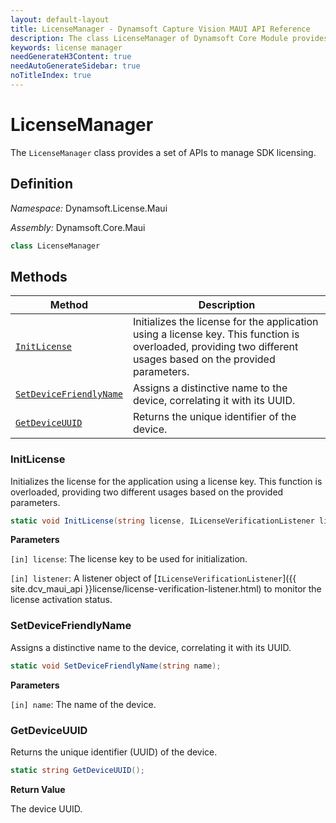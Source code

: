 ```yaml
---
layout: default-layout
title: LicenseManager - Dynamsoft Capture Vision MAUI API Reference
description: The class LicenseManager of Dynamsoft Core Module provides a set of APIs to manage SDK licensing.
keywords: license manager
needGenerateH3Content: true
needAutoGenerateSidebar: true
noTitleIndex: true
---
```


# LicenseManager

The `LicenseManager` class provides a set of APIs to manage SDK licensing.

## Definition

*Namespace:* Dynamsoft.License.Maui

*Assembly:* Dynamsoft.Core.Maui

```csharp
class LicenseManager
```

## Methods

| Method | Description |
| ------ | ----------- |
| [`InitLicense`](#initlicense) | Initializes the license for the application using a license key. This function is overloaded, providing two different usages based on the provided parameters. |
| [`SetDeviceFriendlyName`](#setdevicefriendlyname) | Assigns a distinctive name to the device, correlating it with its UUID. |
| [`GetDeviceUUID`](#getdeviceuuid) | Returns the unique identifier of the device. |

### InitLicense

Initializes the license for the application using a license key. This function is overloaded, providing two different usages based on the provided parameters.

```csharp
static void InitLicense(string license, ILicenseVerificationListener listener);
```

**Parameters**

`[in] license`: The license key to be used for initialization.

`[in] listener`: A listener object of [`ILicenseVerificationListener`]({{ site.dcv_maui_api }}license/license-verification-listener.html) to monitor the license activation status.

### SetDeviceFriendlyName

Assigns a distinctive name to the device, correlating it with its UUID.

```csharp
static void SetDeviceFriendlyName(string name);
```

**Parameters**

`[in] name`: The name of the device.

### GetDeviceUUID

Returns the unique identifier (UUID) of the device.

```csharp
static string GetDeviceUUID();
```

**Return Value**

The device UUID.
